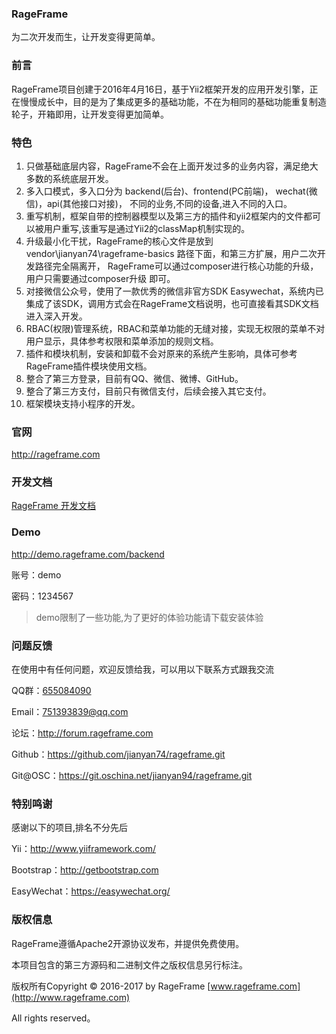 ### RageFrame

为二次开发而生，让开发变得更简单。

### 前言

RageFrame项目创建于2016年4月16日，基于Yii2框架开发的应用开发引擎，正在慢慢成长中，目的是为了集成更多的基础功能，不在为相同的基础功能重复制造轮子，开箱即用，让开发变得更加简单。

### 特色

1. 只做基础底层内容，RageFrame不会在上面开发过多的业务内容，满足绝大多数的系统底层开发。
2. 多入口模式，多入口分为 backend(后台)、frontend(PC前端)， wechat(微信)，api(其他接口对接)， 不同的业务,不同的设备,进入不同的入口。
3. 重写机制，框架自带的控制器模型以及第三方的插件和yii2框架内的文件都可以被用户重写,该重写是通过Yii2的classMap机制实现的。
4. 升级最小化干扰，RageFrame的核心文件是放到 vendor\jianyan74\rageframe-basics 路径下面，和第三方扩展，用户二次开发路径完全隔离开， RageFrame可以通过composer进行核心功能的升级，用户只需要通过composer升级 即可。
5. 对接微信公众号，使用了一款优秀的微信非官方SDK Easywechat，系统内已集成了该SDK，调用方式会在RageFrame文档说明，也可直接看其SDK文档进入深入开发。
6. RBAC(权限)管理系统，RBAC和菜单功能的无缝对接，实现无权限的菜单不对用户显示，具体参考权限和菜单添加的规则文档。
7. 插件和模块机制，安装和卸载不会对原来的系统产生影响，具体可参考RageFrame插件模块使用文档。
8. 整合了第三方登录，目前有QQ、微信、微博、GitHub。
9. 整合了第三方支付，目前只有微信支付，后续会接入其它支付。
10. 框架模块支持小程序的开发。

### 官网

http://rageframe.com

### 开发文档

[RageFrame 开发文档](http://rageframe.com/addons/execute.html?route=manual/index&addon=AppManual)

### Demo

http://demo.rageframe.com/backend

账号：demo

密码：1234567

> demo限制了一些功能,为了更好的体验功能请下载安装体验

### 问题反馈

在使用中有任何问题，欢迎反馈给我，可以用以下联系方式跟我交流

QQ群：[655084090](https://jq.qq.com/?_wv=1027&k=4BeVA2r)

Email：751393839@qq.com

论坛：http://forum.rageframe.com

Github：https://github.com/jianyan74/rageframe.git

Git@OSC：https://git.oschina.net/jianyan94/rageframe.git

### 特别鸣谢

感谢以下的项目,排名不分先后

Yii：http://www.yiiframework.com/

Bootstrap：http://getbootstrap.com

EasyWechat：https://easywechat.org/

### 版权信息

RageFrame遵循Apache2开源协议发布，并提供免费使用。

本项目包含的第三方源码和二进制文件之版权信息另行标注。

版权所有Copyright © 2016-2017 by RageFrame [www.rageframe.com](http://www.rageframe.com)

All rights reserved。